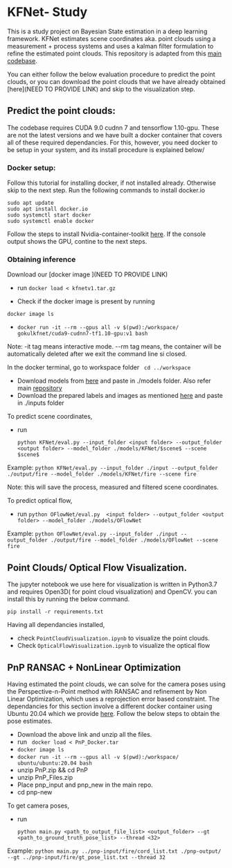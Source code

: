 # KFNet- Study
This is a study project on Bayesian State estimation in a deep learning framework. KFNet estimates scene coordinates aka. point clouds using a measurement + process systems and  uses a kalman filter formulation to refine the estimated point clouds. This repository is adapted from this [main codebase](https://github.com/zlthinker/KFNet).

You can either follow the below evaluation procedure to predict the point clouds, or you can download the point clouds that we have already obtained [here](NEED TO PROVIDE LINK)  and skip to the visualization step.

## Predict the point clouds:
  The codebase requires CUDA 9.0 cudnn 7 and tensorflow 1.10-gpu. These are not the latest versions and we have built a docker container that covers all of these required dependancies. For this, however, you need docker to be setup in your system, and its install procedure is explained below/ 
  ### Docker setup:
  
  Follow this tutorial for installing docker, if not installed already. Otherwise skip to the next step.
  Run the following commands to install docker.io
  ```
  sudo apt update
  sudo apt install docker.io
  sudo systemctl start docker
  sudo systemctl enable docker
  ```
  Follow the steps to install Nvidia-container-toolkit [here](https://docs.nvidia.com/datacenter/cloud-native/container-toolkit/install-guide.html#docker). If the console output shows the GPU, contine to the next steps.

  ### Obtaining inference

  Download our [docker image ](NEED TO PROVIDE LINK) 

  - run ``` docker load < kfnetv1.tar.gz ```

  - Check if the docker image is present by running 

  ``` docker image ls ```

  - ```docker run -it --rm --gpus all -v $(pwd):/workspace/ gokulkfnet/cuda9-cudnn7-tf1.10-gpu:v1 bash```

  Note: -it tag means interactive mode. --rm tag means, the container will be automatically deleted after we exit the command line si closed.

  In the docker terminal, go to workspace folder ``` cd ../workspace```

  - Download models from [here](https://drive.google.com/file/d/13KZGz_akJw8iTQW90pgbuw2JAQzV7cG8/view) and paste in ./models folder. Also refer main [repository](https://github.com/zlthinker/KFNet#testing)
  - Download the prepared labels and images as mentioned [here](https://github.com/zlthinker/KFNet#usage) and paste in ./inputs folder

  To predict scene coordinates, 
  - run 
  
    `python KFNet/eval.py --input_folder <input folder> --output_folder <output folder> --model_folder ./models/KFNet/$scene$ --scene $scene$`
  
  Example:
    `python KFNet/eval.py --input_folder ./input --output_folder ./output/fire --model_folder ./models/KFNet/fire --scene fire`
  
  
  Note: this will save the process, measured and filtered scene coordinates.

  To predict optical flow, 
  
  - run 
     `python OFlowNet/eval.py  <input folder> --output_folder <output folder> --model_folder ./models/OFlowNet`
  
  Example:
    `python OFlowNet/eval.py --input_folder ./input --output_folder ./output/fire --model_folder ./models/OFlowNet --scene fire`


## Point Clouds/ Optical Flow Visualization. 

  The jupyter notebook we use here for visualization is written in Python3.7 and requires Open3D( for point cloud visualization) and OpenCV. you can install this by running the below command. 
  
  `pip install -r requirements.txt`
  
  Having all dependancies installed, 
  - check `PointCloudVisualization.ipynb` to visualize the point clouds.
  - Check `OpticalFlowVisualization.ipynb` to visualize the optical flow

## PnP RANSAC + NonLinear Optimization
  Having estimated the point clouds, we can solve for the camera poses using the Perspective-n-Point method with RANSAC and refinement by Non Linear Optimization, which uses a reprojection error based constraint. The dependancies for this section involve a different docker container using Ubuntu 20.04 which we provide [here](https://drive.google.com/drive/folders/1bBZqLPaWx7rn4LpaXmskTNUGgvuJthab?usp=sharing).  Follow the below steps to obtain the pose estimates.

  - Download the above link and unzip all the files.
  - run ``` docker load < PnP_Docker.tar```
  - ``` docker image ls ```
  - ```docker run -it --rm --gpus all -v $(pwd):/workspace/ ubuntu/ubuntu:20.04 bash```
  - unzip PnP.zip && cd PnP
  - unzip PnP_Files.zip
  - Place pnp_input and pnp_new in the main repo.
  - cd pnp-new 

To get camera poses, 
  - run 
  
    `python main.py <path_to_output_file_list> <output_folder> --gt <path_to_ground_truth_pose_list> --thread <32>`
  
  Example:
    `python main.py ../pnp-input/fire/cord_list.txt ./pnp-output/ --gt ../pnp-input/fire/gt_pose_list.txt --thread 32`
  




